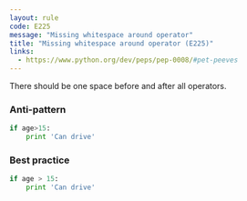 ```yaml
---
layout: rule
code: E225
message: "Missing whitespace around operator"
title: "Missing whitespace around operator (E225)"
links:
  - https://www.python.org/dev/peps/pep-0008/#pet-peeves
---
```


There should be one space before and after all operators.

### Anti-pattern

```python
if age>15:
    print 'Can drive'
```

### Best practice

```python
if age > 15:
    print 'Can drive'
```
